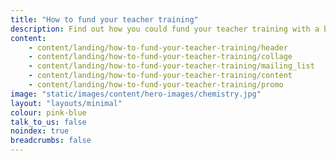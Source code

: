 ```yaml
---
title: "How to fund your teacher training"
description: Find out how you could fund your teacher training with a bursary or scholarship, depending on the subject you're training to teach.
content:
    - content/landing/how-to-fund-your-teacher-training/header
    - content/landing/how-to-fund-your-teacher-training/collage
    - content/landing/how-to-fund-your-teacher-training/mailing_list
    - content/landing/how-to-fund-your-teacher-training/content
    - content/landing/how-to-fund-your-teacher-training/promo
image: "static/images/content/hero-images/chemistry.jpg"
layout: "layouts/minimal"
colour: pink-blue
talk_to_us: false
noindex: true
breadcrumbs: false
---
```

